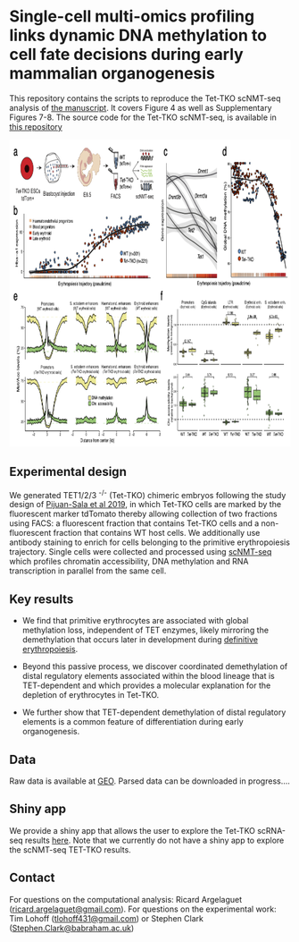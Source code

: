 # Single-cell multi-omics profiling links dynamic DNA methylation to cell fate decisions during early mammalian organogenesis

This repository contains the scripts to reproduce the Tet-TKO scNMT-seq analysis of [the manuscript](XXX). It covers Figure 4 as well as Supplementary Figures 7-8.
The source code for the Tet-TKO scNMT-seq, is available in [this repository](https://github.com/rargelaguet/scnmt_gastrulation_TetChimera)


<p align="center"> 
<img src="images/fig.png" width="850" height="550"/>
</p>


Experimental design
--------
We generated TET1/2/3 <sup>-/-</sup> (Tet-TKO) chimeric embryos following the study design of [Pijuan-Sala et al 2019](https://www.nature.com/articles/s41586-019-0933-9), in which Tet-TKO cells are marked by the fluorescent marker tdTomato thereby allowing collection of two fractions using FACS: a fluorescent fraction that contains Tet-TKO cells and a non-fluorescent fraction that contains WT host cells. We additionally use antibody staining to enrich for cells belonging to the primitive erythropoiesis trajectory. Single cells were collected and processed using [scNMT-seq](https://doi.org/10.1038%2Fs41467-018-03149-4) which profiles chromatin accessibility, DNA methylation and RNA transcription in parallel from the same cell. 



Key results
--------

- We find that primitive erythrocytes are associated with global methylation loss, independent of TET enzymes, likely mirroring the demethylation that occurs later in development during [definitive erythropoiesis](https://doi.org/10.1126%2Fscience.1207306).

- Beyond this passive process, we discover coordinated demethylation of  distal regulatory elements associated within the blood lineage that is TET-dependent and which provides a molecular explanation for the depletion of erythrocytes in Tet-TKO.

- We further show that TET-dependent demethylation of distal regulatory elements is a common feature of differentiation during early organogenesis.


Data
-------
Raw data is available at [GEO](https://www.ncbi.nlm.nih.gov/geo/query/acc.cgi?acc=GSE204908).
Parsed data can be downloaded in progress....

<!-- The raw data is accessible at GEO ([GSEXXXX](XXXX)). 
The parsed data can be downloaded [here](XXXX) -->


Shiny app
--------
We provide a shiny app that allows the user to explore the Tet-TKO scRNA-seq results [here](https://www.bioinformatics.babraham.ac.uk/shiny/tet_ko_embryo_scrna/). Note that we currently do not have a shiny app to explore the scNMT-seq TET-TKO results.

Contact
-------

For questions on the computational analysis: Ricard Argelaguet (ricard.argelaguet@gmail.com). For questions on the experimental work: Tim Lohoff (tlohoff431@gmail.com) or Stephen Clark (Stephen.Clark@babraham.ac.uk)

